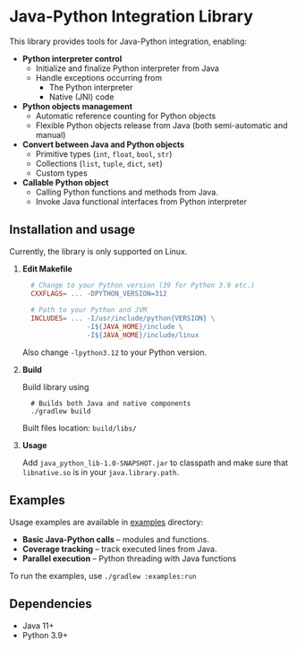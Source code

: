 # Java-Python Integration Library

This library provides tools for Java-Python integration, enabling:

* **Python interpreter control**
    * Initialize and finalize Python interpreter from Java
    * Handle exceptions occurring from
        * The Python interpreter
        * Native (JNI) code
* **Python objects management**
    * Automatic reference counting for Python objects
    * Flexible Python objects release from Java (both semi-automatic and manual)
* **Convert between Java and Python objects**
    * Primitive types (`int`, `float`, `bool`, `str`)
    * Collections (`list`, `tuple`, `dict`, `set`)
    * Custom types
* **Callable Python object**
    * Calling Python functions and methods from Java.
    * Invoke Java functional interfaces from Python interpreter

## Installation and usage

Currently, the library is only supported on Linux.

1. **Edit Makefile**
    ```Makefile
      # Change to your Python version (39 for Python 3.9 etc.)
      CXXFLAGS= ... -DPYTHON_VERSION=312
      
      # Path to your Python and JVM
      INCLUDES= ... -I/usr/include/python{VERSION} \
                    -I${JAVA_HOME}/include \
                    -I${JAVA_HOME}/include/linux 
    ```
    Also change `-lpython3.12` to your Python version.
2. **Build**

    Build library using
    ```
      # Builds both Java and native components
      ./gradlew build
    ```
    Built files location: `build/libs/`
3. **Usage**

    Add `java_python_lib-1.0-SNAPSHOT.jar` to classpath and make sure that `libnative.so` is in your `java.library.path`.

## Examples

Usage examples are available in [examples](./examples) directory:

* **Basic Java-Python calls** – modules and functions.
* **Coverage tracking** – track executed lines from Java.
* **Parallel execution** – Python threading with Java functions

To run the examples, use `./gradlew :examples:run`

## Dependencies

* Java 11+
* Python 3.9+
